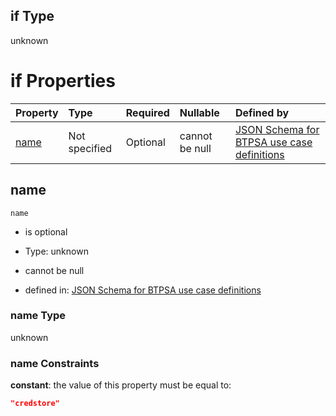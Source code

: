 ## if Type

unknown

# if Properties

| Property      | Type          | Required | Nullable       | Defined by                                                                                                                                                                                                        |
| :------------ | :------------ | :------- | :------------- | :---------------------------------------------------------------------------------------------------------------------------------------------------------------------------------------------------------------- |
| [name](#name) | Not specified | Optional | cannot be null | [JSON Schema for BTPSA use case definitions](btpsa-usecase-properties-services-items-allof-1-then-allof-23-if-properties-name.md "undefined#/properties/services/items/allOf/1/then/allOf/23/if/properties/name") |

## name



`name`

*   is optional

*   Type: unknown

*   cannot be null

*   defined in: [JSON Schema for BTPSA use case definitions](btpsa-usecase-properties-services-items-allof-1-then-allof-23-if-properties-name.md "undefined#/properties/services/items/allOf/1/then/allOf/23/if/properties/name")

### name Type

unknown

### name Constraints

**constant**: the value of this property must be equal to:

```json
"credstore"
```
